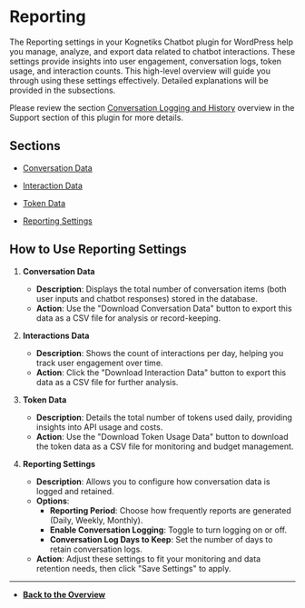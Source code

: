 # Reporting

The Reporting settings in your Kognetiks Chatbot plugin for WordPress help you manage, analyze, and export data related to chatbot interactions. These settings provide insights into user engagement, conversation logs, token usage, and interaction counts. This high-level overview will guide you through using these settings effectively. Detailed explanations will be provided in the subsections.

Please review the section [Conversation Logging and History](../support/conversation-logging-and-history.md) overview in the Support section of this plugin for more details.

## Sections

- [Conversation Data](conversation-data.md)

- [Interaction Data](interaction-data.md)

- [Token Data](token-data.md)

- [Reporting Settings](reporting-settings.md)


## How to Use Reporting Settings

1. **Conversation Data**
   - **Description**: Displays the total number of conversation items (both user inputs and chatbot responses) stored in the database.
   - **Action**: Use the "Download Conversation Data" button to export this data as a CSV file for analysis or record-keeping.
   
2. **Interactions Data**
   - **Description**: Shows the count of interactions per day, helping you track user engagement over time.
   - **Action**: Click the "Download Interaction Data" button to export this data as a CSV file for further analysis.

3. **Token Data**
   - **Description**: Details the total number of tokens used daily, providing insights into API usage and costs.
   - **Action**: Use the "Download Token Usage Data" button to download the token data as a CSV file for monitoring and budget management.

4. **Reporting Settings**
   - **Description**: Allows you to configure how conversation data is logged and retained.
   - **Options**:
     - **Reporting Period**: Choose how frequently reports are generated (Daily, Weekly, Monthly).
     - **Enable Conversation Logging**: Toggle to turn logging on or off.
     - **Conversation Log Days to Keep**: Set the number of days to retain conversation logs.
   - **Action**: Adjust these settings to fit your monitoring and data retention needs, then click "Save Settings" to apply.

---

- **[Back to the Overview](/overview.md)**
